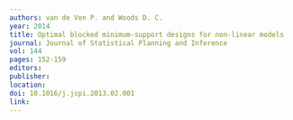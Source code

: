 ```yaml
---
authors: van de Ven P. and Woods D. C. 
year: 2014 
title: Optimal blocked minimum-support designs for non-linear models 
journal: Journal of Statistical Planning and Inference 
vol: 144 
pages: 152-159 
editors: 
publisher: 
location: 
doi: 10.1016/j.jspi.2013.02.001 
link: 
---
```

 

